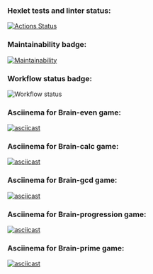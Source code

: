 ### Hexlet tests and linter status:
[![Actions Status](https://github.com/Dmitriy-Parfimovich/python-project-lvl1/workflows/hexlet-check/badge.svg)](https://github.com/Dmitriy-Parfimovich/python-project-lvl1/actions)

### Maintainability badge:
[![Maintainability](https://api.codeclimate.com/v1/badges/2f68365d2b7bbdc31397/maintainability)](https://codeclimate.com/github/Dmitriy-Parfimovich/python-project-lvl1/maintainability)


### Workflow status badge:
![Workflow status](https://github.com/Dmitriy-Parfimovich/python-project-lvl1/actions/workflows/brain_games_check.yml/badge.svg)


### Asciinema for Brain-even game:
[![asciicast](https://asciinema.org/a/gNunRtsRcvLUfpVBDnWfc07C3.svg)](https://asciinema.org/a/gNunRtsRcvLUfpVBDnWfc07C3)


### Asciinema for Brain-calc game:
[![asciicast](https://asciinema.org/a/6bHRXa4ZJRFMdfsDLF3OA8rNz.svg)](https://asciinema.org/a/6bHRXa4ZJRFMdfsDLF3OA8rNz)


### Asciinema for Brain-gcd game:
[![asciicast](https://asciinema.org/a/qFgjdGTJzHyscJR4SnoeQLRod.svg)](https://asciinema.org/a/qFgjdGTJzHyscJR4SnoeQLRod)


### Asciinema for Brain-progression game:
[![asciicast](https://asciinema.org/a/b8JNPxu8PfFd62HUwk7w14unF.svg)](https://asciinema.org/a/b8JNPxu8PfFd62HUwk7w14unF)

### Asciinema for Brain-prime game:
[![asciicast](https://asciinema.org/a/3XToKTnFWveV0aF7qOb41vykc.svg)](https://asciinema.org/a/3XToKTnFWveV0aF7qOb41vykc)